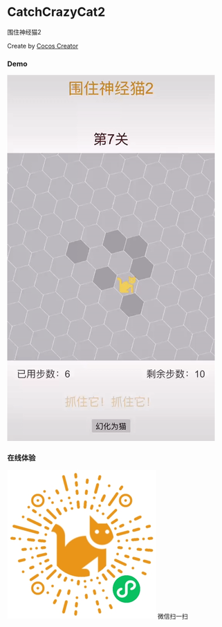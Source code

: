 # CatchCrazyCat2
围住神经猫2

Create by [Cocos Creator](https://www.cocos.com)

### Demo
![Catch Crazy Cat 2](https://github.com/XunMengWinter/CatchCrazyCat2/blob/main/demo/cat-crazy-cat2.gif?raw=true)

### 在线体验
![微信小游戏](https://github.com/XunMengWinter/CatchCrazyCat2/blob/main/demo/qrcode.jpg?raw=true)
微信扫一扫



